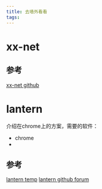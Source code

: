 ```yaml
---
title: 去墙外看看
tags:
---
```


# xx-net

## 参考
[xx-net github](https://github.com/XX-net/XX-Net)

# lantern

介绍在chrome上的方案，需要的软件：
* chrome
* 


## 参考
[lantern temp](http://lantern.nuio.cn/)
[lantern github forum](https://github.com/getlantern/forum)
